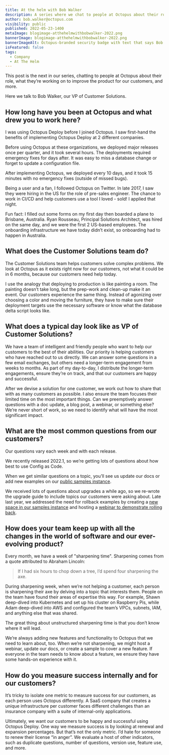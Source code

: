 ```yaml
---
title: At the helm with Bob Walker
description: A series where we chat to people at Octopus about their role, what they’re working on to improve the product, and more. Hear from Bob Walker, our VP of Customer Solutions.
author: bob.walker@octopus.com
visibility: public
published: 2022-05-23-1400
metaImage: blogimage-atthehelmwithbobwalker-2022.png
bannerImage: blogimage-atthehelmwithbobwalker-2022.png
bannerImageAlt: Octopus-branded security badge with text that says Bob Walker, VP of Customer Solutions, above the silhouette of a man wearing glasses. 
isFeatured: false
tags: 
  - Company
  - At The Helm
---
```


This post is the next in our series, chatting to people at Octopus about their role, what they’re working on to improve the product for our customers, and more.

Here we talk to Bob Walker, our VP of Customer Solutions.

## How long have you been at Octopus and what drew you to work here?

I was using Octopus Deploy before I joined Octopus. I saw first-hand the benefits of implementing Octopus Deploy at 2 different companies.  

Before using Octopus at these organizations, we deployed major releases once per quarter, and it took several hours.  The deployments required emergency fixes for days after. It was easy to miss a database change or forget to update a configuration file.  

After implementing Octopus, we deployed every 10 days, and it took 15 minutes with no emergency fixes (outside of missed bugs).

Being a user and a fan, I followed Octopus on Twitter. In late 2017, I saw they were hiring in the US for the role of pre-sales engineer. The chance to work in CI/CD and help customers use a tool I loved - sold! I applied that night.  

Fun fact: I filled out some forms on my first day then boarded a plane to Brisbane, Australia. Ryan Rousseau, Principal Solutions Architect, was hired on the same day, and we were the first 2 US-based employees. The onboarding infrastructure we have today didn’t exist, so onboarding had to happen in Australia.    

## What does the Customer Solutions team do?

The Customer Solutions team helps customers solve complex problems. We look at Octopus as it exists right now for our customers, not what it could be in 6 months, because our customers need help today.

I use the analogy that deploying to production is like painting a room.  The painting doesn’t take long, but the prep-work and clean-up make it an event. Our customers experience the same thing. Instead of agonizing over choosing a color and moving the furniture, they have to make sure their deployment targets use the necessary software or know what the database delta script looks like.   

## What does a typical day look like as VP of Customer Solutions?

We have a team of intelligent and friendly people who want to help our customers to the best of their abilities. Our priority is helping customers who have reached out to us directly. We can answer some questions in a few email exchanges, but others need a longer-term engagement from weeks to months. As part of my day-to-day, I distribute the longer-term engagements, ensure they’re on track, and that our customers are happy and successful.

After we devise a solution for one customer, we work out how to share that with as many customers as possible.  I also ensure the team focuses their limited time on the most important things. Can we preemptively answer questions with a doc update, a blog post, a webinar, or something else?  We’re never short of work, so we need to identify what will have the most significant impact.  

## What are the most common questions from our customers?

Our questions vary each week and with each release.  

We recently released 2022.1, so we’re getting lots of questions about how best to use Config as Code.  

When we get similar questions on a topic, you’ll see us update our docs or add new examples on our [public samples instance](https://samples.octopus.app/app). 

We received lots of questions about upgrades a while ago, so we re-wrote the upgrade guide to include topics our customers were asking about.  Late last year, we addressed the need for rollback examples by creating a [new space in our samples instance](https://samples.octopus.app/app#/Spaces-762) and hosting a [webinar to demonstrate rolling back](https://octopus.com/events/rollback-strategies-with-octopus-deploy).

## How does your team keep up with all the changes in the world of software and our ever-evolving product?

Every month, we have a week of "sharpening time". Sharpening comes from a quote attributed to Abraham Lincoln:

>  If I had six hours to chop down a tree, I’d spend four sharpening the axe.

During sharpening week, when we’re not helping a customer, each person is sharpening their axe by delving into a topic that interests them. People on the team have found their areas of expertise this way.  For example, Shawn deep-dived into Kubernetes and set up his cluster on Raspberry Pis, while Adam deep-dived into AWS and configured the team’s VPCs, subnets, IAM, and anything else that was shared.  

The great thing about unstructured sharpening time is that you don’t know where it will lead.  

We’re always adding new features and functionality to Octopus that we need to learn about, too.  When we’re not sharpening, we might host a webinar, update our docs, or create a sample to cover a new feature.  If everyone in the team needs to know about a feature, we ensure they have some hands-on experience with it.

## How do you measure success internally and for our customers?

It’s tricky to isolate one metric to measure success for our customers, as each person uses Octopus differently. A SaaS company that creates a unique infrastructure per customer faces different challenges than an insurance company with a suite of internal-only applications.  

Ultimately, we want our customers to be happy and successful using Octopus Deploy. One way we measure success is by looking at renewal and expansion percentages. But that’s not the only metric. I’d hate for someone to renew their license “in anger”.  We evaluate a host of other indicators, such as duplicate questions, number of questions, version use, feature use, and more. 
